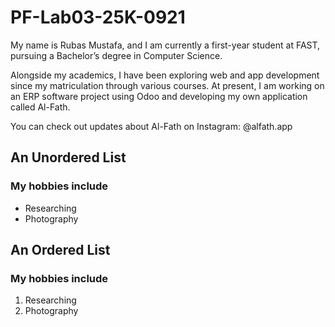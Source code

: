 # PF-Lab03-25K-0921

My name is Rubas Mustafa, and I am currently a first-year student at FAST, pursuing a Bachelor’s degree in Computer Science.

Alongside my academics, I have been exploring web and app development since my matriculation through various courses. At present, I am working on an ERP software project using Odoo and developing my own application called Al-Fath.

You can check out updates about Al-Fath on Instagram: @alfath.app

## An Unordered List
### My hobbies include
- Researching  
- Photography  

## An Ordered List
### My hobbies include
1. Researching  
2. Photography  
